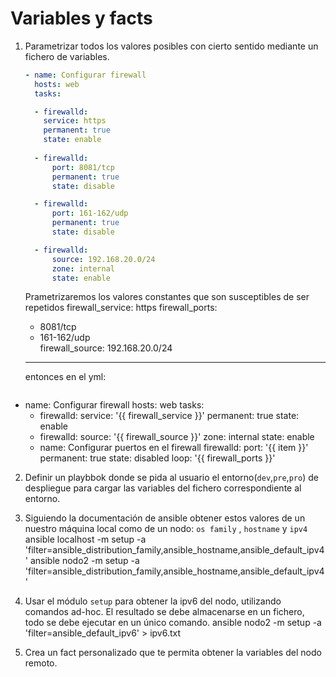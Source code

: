 # Variables y facts


1. Parametrizar todos los valores posibles con cierto sentido mediante un fichero de variables.

    ```yaml
    - name: Configurar firewall
      hosts: web
      tasks:

      - firewalld:
        service: https
        permanent: true
        state: enable
      
      - firewalld:
          port: 8081/tcp    
          permanent: true
          state: disable

      - firewalld:
          port: 161-162/udp    
          permanent: true
          state: disable

      - firewalld:
          source: 192.168.20.0/24   
          zone: internal
          state: enable
    ```
    Prametrizaremos los valores constantes que son susceptibles de ser repetidos
    firewall_service: https
    firewall_ports: 
      - 8081/tcp
      - 161-162/udp    
    firewall_source: 192.168.20.0/24
   ----------------------------------------------------------------
   entonces en el yml:
     ```yaml
     
- name: Configurar firewall
  hosts: web
  tasks:
    - firewalld:
        service: '{{ firewall_service }}'
        permanent: true
        state: enable
    - firewalld:
        source: '{{ firewall_source }}'
        zone: internal
        state: enable
    - name: Configurar puertos en el firewall
      firewalld:
        port: '{{ item }}'
        permanent: true
        state: disabled
      loop: '{{ firewall_ports }}'
      

2. Definir un playbbok donde se pida al usuario el entorno(``dev``,``pre``,``pro``) de despliegue para cargar las variables del fichero correspondiente al entorno. 


3. Siguiendo la documentación de ansible obtener estos valores de un nuestro máquina local como de un nodo: `os family` , `hostname` y `ipv4`
ansible localhost -m setup -a 'filter=ansible_distribution_family,ansible_hostname,ansible_default_ipv4'
ansible nodo2 -m setup -a 'filter=ansible_distribution_family,ansible_hostname,ansible_default_ipv4'


4. Usar el módulo `setup` para obtener la ipv6 del nodo, utilizando comandos ad-hoc. El resultado se debe almacenarse en un fichero, todo se debe ejecutar en un único comando.
ansible nodo2 -m setup -a 'filter=ansible_default_ipv6' > ipv6.txt




5. Crea un fact personalizado que te permita obtener la variables del nodo remoto.